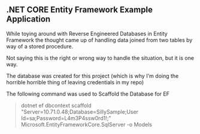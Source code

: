 ## .NET CORE Entity Framework Example Application

While toying around with Reverse Engineered Databases in Entity Framework
the thought came up of handling data joined from two tables by way of a stored procedure.

Not saying this is the right or wrong way to handle the situation, but it is one way.

The database was created for this project (which is why I'm doing the horrible horrible thing of leaving credentials in my repo)

The following command was used to Scaffold the Database for EF
> dotnet ef dbcontext scaffold "Server=10.71.0.48;Database=SillySample;User Id=sa;Password=L4m3P4ssw0rd1!;" Microsoft.EntityFrameworkCore.SqlServer -o Models
